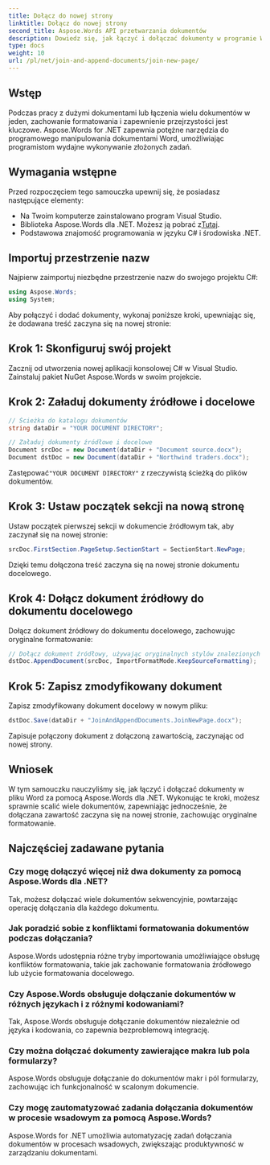 ```yaml
---
title: Dołącz do nowej strony
linktitle: Dołącz do nowej strony
second_title: Aspose.Words API przetwarzania dokumentów
description: Dowiedz się, jak łączyć i dołączać dokumenty w programie Word za pomocą Aspose.Words dla .NET. Postępuj zgodnie z naszym przewodnikiem krok po kroku, aby skutecznie scalać dokumenty.
type: docs
weight: 10
url: /pl/net/join-and-append-documents/join-new-page/
---
```

## Wstęp

Podczas pracy z dużymi dokumentami lub łączenia wielu dokumentów w jeden, zachowanie formatowania i zapewnienie przejrzystości jest kluczowe. Aspose.Words for .NET zapewnia potężne narzędzia do programowego manipulowania dokumentami Word, umożliwiając programistom wydajne wykonywanie złożonych zadań.

## Wymagania wstępne

Przed rozpoczęciem tego samouczka upewnij się, że posiadasz następujące elementy:
- Na Twoim komputerze zainstalowano program Visual Studio.
-  Biblioteka Aspose.Words dla .NET. Możesz ją pobrać z[Tutaj](https://releases.aspose.com/words/net/).
- Podstawowa znajomość programowania w języku C# i środowiska .NET.

## Importuj przestrzenie nazw

Najpierw zaimportuj niezbędne przestrzenie nazw do swojego projektu C#:

```csharp
using Aspose.Words;
using System;
```

Aby połączyć i dodać dokumenty, wykonaj poniższe kroki, upewniając się, że dodawana treść zaczyna się na nowej stronie:

## Krok 1: Skonfiguruj swój projekt

Zacznij od utworzenia nowej aplikacji konsolowej C# w Visual Studio. Zainstaluj pakiet NuGet Aspose.Words w swoim projekcie.

## Krok 2: Załaduj dokumenty źródłowe i docelowe

```csharp
// Ścieżka do katalogu dokumentów
string dataDir = "YOUR DOCUMENT DIRECTORY";

// Załaduj dokumenty źródłowe i docelowe
Document srcDoc = new Document(dataDir + "Document source.docx");
Document dstDoc = new Document(dataDir + "Northwind traders.docx");
```

 Zastępować`"YOUR DOCUMENT DIRECTORY"` z rzeczywistą ścieżką do plików dokumentów.

## Krok 3: Ustaw początek sekcji na nową stronę

Ustaw początek pierwszej sekcji w dokumencie źródłowym tak, aby zaczynał się na nowej stronie:

```csharp
srcDoc.FirstSection.PageSetup.SectionStart = SectionStart.NewPage;
```

Dzięki temu dołączona treść zaczyna się na nowej stronie dokumentu docelowego.

## Krok 4: Dołącz dokument źródłowy do dokumentu docelowego

Dołącz dokument źródłowy do dokumentu docelowego, zachowując oryginalne formatowanie:

```csharp
// Dołącz dokument źródłowy, używając oryginalnych stylów znalezionych w dokumencie źródłowym.
dstDoc.AppendDocument(srcDoc, ImportFormatMode.KeepSourceFormatting);
```

## Krok 5: Zapisz zmodyfikowany dokument

Zapisz zmodyfikowany dokument docelowy w nowym pliku:

```csharp
dstDoc.Save(dataDir + "JoinAndAppendDocuments.JoinNewPage.docx");
```

Zapisuje połączony dokument z dołączoną zawartością, zaczynając od nowej strony.

## Wniosek

W tym samouczku nauczyliśmy się, jak łączyć i dołączać dokumenty w pliku Word za pomocą Aspose.Words dla .NET. Wykonując te kroki, możesz sprawnie scalić wiele dokumentów, zapewniając jednocześnie, że dołączana zawartość zaczyna się na nowej stronie, zachowując oryginalne formatowanie.

## Najczęściej zadawane pytania

### Czy mogę dołączyć więcej niż dwa dokumenty za pomocą Aspose.Words dla .NET?
Tak, możesz dołączać wiele dokumentów sekwencyjnie, powtarzając operację dołączania dla każdego dokumentu.

### Jak poradzić sobie z konfliktami formatowania dokumentów podczas dołączania?
Aspose.Words udostępnia różne tryby importowania umożliwiające obsługę konfliktów formatowania, takie jak zachowanie formatowania źródłowego lub użycie formatowania docelowego.

### Czy Aspose.Words obsługuje dołączanie dokumentów w różnych językach i z różnymi kodowaniami?
Tak, Aspose.Words obsługuje dołączanie dokumentów niezależnie od języka i kodowania, co zapewnia bezproblemową integrację.

### Czy można dołączać dokumenty zawierające makra lub pola formularzy?
Aspose.Words obsługuje dołączanie do dokumentów makr i pól formularzy, zachowując ich funkcjonalność w scalonym dokumencie.

### Czy mogę zautomatyzować zadania dołączania dokumentów w procesie wsadowym za pomocą Aspose.Words?
Aspose.Words for .NET umożliwia automatyzację zadań dołączania dokumentów w procesach wsadowych, zwiększając produktywność w zarządzaniu dokumentami.